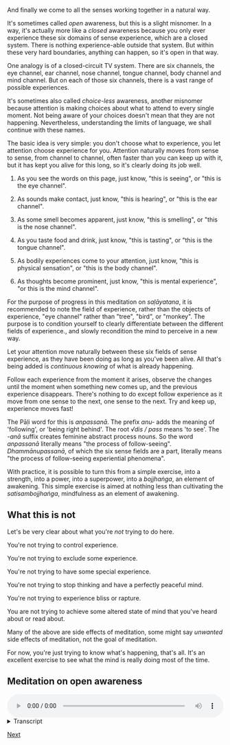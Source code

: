 And finally we come to all the senses working together in a natural way. 

It's sometimes called *open* awareness, but this is a slight misnomer. In a way, it's actually more like a *closed* awareness because you only ever experience these six domains of sense experience, which are a closed system. There is nothing experience-able outside that system. But within these very hard boundaries, anything can happen, so it's open in that way. 

One analogy is of a closed-circuit TV system. There are six channels, the eye channel, ear channel, nose channel, tongue channel, body channel and mind channel. But on each of those six channels, there is a vast range of possible experiences.

It's sometimes also called *choice-less* awareness, another misnomer because attention is making choices about what to attend to every single moment. Not being aware of your choices doesn't mean that they are not happening. Nevertheless, understanding the limits of language, we shall continue with these names. 

The basic idea is very simple: you don't choose what to experience, you let attention choose experience for you. Attention naturally moves from sense to sense, from channel to channel, often faster than you can keep up with it, but it has kept you alive for this long, so it's clearly doing its job well. 

1. As you see the words on this page, just know, "this is seeing", or "this is the eye channel".

2. As sounds make contact, just know, "this is hearing", or "this is the ear channel". 

3. As some smell becomes apparent, just know, "this is smelling", or "this is the nose channel".

4. As you taste food and drink, just know, "this is tasting", or "this is the tongue channel". 

5. As bodily experiences come to your attention, just know, "this is physical sensation", or "this is the body channel".

6. As thoughts become prominent, just know, "this is mental experience", "or this is the mind channel".

For the purpose of progress in this meditation on *saḷāyatana*, it is recommended to note the field of experience, rather than the objects of experience, "eye channel" rather than "tree", "bird", or "monkey". The purpose is to condition yourself to clearly differentiate between the different fields of experience., and slowly recondition the mind to perceive in a new way. 

Let your attention move naturally between these six fields of sense experience, as they have been doing as long as you've been alive. All that's being added is *continuous knowing* of what is already happening.

Follow each experience from the moment it arises, observe the changes until the moment when something new comes up, and the previous experience disappears. There's nothing to do except follow experience as it move from one sense to the next, one sense to the next. Try and keep up, experience moves fast!

The Pāḷi word for this is *anpassanā*. The prefix *anu-* adds the meaning of 'following', or 'being right behind'. The root *√dis / pass* means 'to see'. The *-anā* suffix creates feminine abstract process nouns. So the word *anpassanā* literally means "the process of follow-seeing".  *Dhammānupassanā*, of which the six sense fields are a part, literally means "the process of follow-seeing experiential phenomena".

With practice, it is possible to turn this from a simple exercise, into a strength, into a power, into a superpower, into a *bojjhaṅga*, an element of awakening. This simple exercise is aimed at nothing less than cultivating the *satisambojjhaṅga*, mindfulness as an element of awakening. 

## What this is not
Let's be very clear about what you're *not* trying to do here. 

You're not trying to control experience.

You're not trying to exclude some experience.

You're not trying to have some special experience.

You're not trying to stop thinking and have a perfectly peaceful mind.

You're not trying to experience bliss or rapture.

You are not trying to achieve some altered state of mind that you've heard about or read about.

Many of the above are side effects of meditation, some might say *unwanted* side effects of meditation, not the goal of meditation. 

For now, you're just trying to know what's happening, that's all. It's an excellent exercise to see what the mind is really doing most of the time. 

## Meditation on open awareness


<audio controls style="width: 100%; max-width: 600px;">
    <source src="assets/audio/8. Open Awareness.mp3" type="audio/mpeg">
</audio>



<details>
<summary>Transcript</summary>


First, as a warm-up exercise, let's spend a few minutes going through each sense field, so that you can clearly differentiate each field of experience from the others.

Open your eyes. See whatever you are seeing. Just know this is seeing, this is the visual field, this experience is coming through the eye channel.

Your ears are always open. Hear whatever you are hearing. Just know this is hearing, this is the auditory field, this experience is coming through the ear channel. 

Take a deep inhalation. Smell whatever you are smelling. Just know this is smelling, this is the olfactory field, this experience is coming through the nose channel. 

Taste whatever is in your mouth right now, if nothing is in your mouth it will just be the slightly salty, sometimes bitter taste of the inside of your mouth. Just know this is tasting, this is the gustatory field, this experience is coming through the tongue channel. 

Feel whatever sensations you can feel in the body. Just know this is physical sensation, this is a bodily experience, this experience is coming through the body channel. 

Turn your attention towards your mind and know whatever mental phenomena are occurring. How are you feeling today? Just understand, this is a mental experience, this is the mental field, this experience is coming through the mind channel.

It's helpful in the beginning to spend a few minutes clearly differentiating the six fields of experience. 

Now that you've done the warm-up, it's time for the real exercise, which is open awareness, knowing whatever is happening as it is happening.

The best thing about this practice is you don't need to do much, you simply need to pay attention to what is already going on.

Instead of choosing which sense field to pay attention to, know whatever is occurring naturally. Attention normally moves between the senses, from seeing to a sound, to a sensation in the body, to another sensation in the body, to a thought, to another thought, to a memory, and so on. Your job is just to know whatever experience is present right now.

---

Calmly follow whatever is happening as attention moves from this to that sense field.  

Your job is to follow closely behind and know whatever is happening.

There's always some naturally occurring experience. Give your full attention to that. 

---

If you're walking, the primary experiences are going to be seeing, hearing, smelling, body sensations and thinking. 

If you are sitting with eyes closed, your primary experiences are going to be hearing, body sensations and mental activity.

---

Keep your attention on naturally occurring experience. 

Keep following experience from one sense to the next. 

---

The biggest thing that will pull you away from the experience at hand is thinking, and not knowing that you are thinking. It is natural to start thinking, there is nothing wrong with thinking, the mind forms thoughts all the time. But your job is to know what is happening, so when thinking, you must *know* that you are thinking. The *usual* case is you are completely involved in the story of a thought, it is *unusual* to know that this is thought. So when thinking, catch yourself, know, "ah! This is thinking" and come back to sense experience. 

---

Notice how when you start thinking, all the other sense fade into the background and the thought story takes the spotlight, front and centre in the mind. Your full attention is on thinking, not know that you are thinking. At the time, your eyes are open, but you are not seeing. The world is full of sounds, but you are not hearing. The body is full of sensations, but there may as well not be body. Know that thinking is just a mental experience, it happens on the mind channel. And come back to following naturally occurring experience. 

---

Keep knowing whatever is happening. 

Keep following experience as it happens. 

---

Don't expect perfectly continuous awareness. This is a skill to be developed slowly over time. Do the best you can. It's so helpful to know that you're no longer paying attention, only then can you bring your attention back to the senses. 

Don't try to force any kind of experience to happen. Just know what's naturally occurring. The only thing that you're adding is awareness. Other than that, let things unfold as they do. 

Don't get frustrated if it seems difficult in the beginning and you keep losing awareness. That is also a normal part of the process. 

Keep knowing whatever is happening. 

Keep following experience.

---

The most vital skill in the beginning to catch the mind when it wanders off. Just to know that it has wandered off, that is now folly engrossed in a mental story, oblivious to all other experiences. This is the most useful gift that you can possibly give yourself. It will really help you to come out of the deeply ingrained habit of getting totally absorbed in your own stories, and not even knowing that it's a story. Come back to the experience at hand, come back to your senses.

---

Keep following whatever experience is happening. It happens, and you're right behind it with awareness. 

---

Following whatever experience is happening, watching it appear, morph and be replaced by the next experience. Attention naturally moving to another sense, a new experience arises, changes and disappears. Your job is just to keep following this naturally occurring process. 

---

This is how to train attention, how to make attention powerful, discriminative, tuned into the most subtle changes and, most importantly, continuous. 

---

What's happening?

</details>





<a href="2.09 Name the Channel.html">Next</a>










